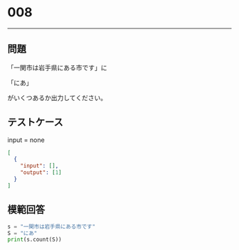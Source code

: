 # 008

---

## 問題

「一関市は岩手県にある市です」に

「にあ」

がいくつあるか出力してください。

## テストケース

input = none

```json
[
  {
    "input": [],
    "output": [1]
  }
]
```

## 模範回答

```python
s = "一関市は岩手県にある市です"
S = "にあ"
print(s.count(S))
```
